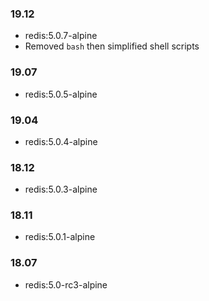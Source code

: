 ### 19.12
- redis:5.0.7-alpine
- Removed `bash` then simplified shell scripts

### 19.07
- redis:5.0.5-alpine

### 19.04
- redis:5.0.4-alpine

### 18.12
- redis:5.0.3-alpine

### 18.11
- redis:5.0.1-alpine

### 18.07
- redis:5.0-rc3-alpine
